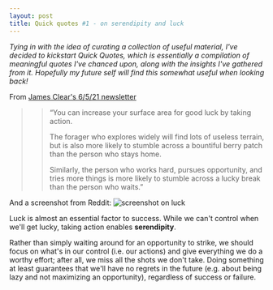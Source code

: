 ```yaml
---
layout: post
title: Quick quotes #1 - on serendipity and luck
---
```

_Tying in with the idea of curating a collection of useful material, I've decided to kickstart Quick Quotes, which is essentially a compilation of meaningful quotes I've chanced upon, along with the insights I've gathered from it. Hopefully my future self will find this somewhat useful when looking back!_


From [James Clear's 6/5/21 newsletter](https://jamesclear.com/3-2-1/may-6-2021)

>> “You can increase your surface area for good luck by taking action.
>> 
>> The forager who explores widely will find lots of useless terrain, but is also more likely to stumble across a bountiful berry patch than the person who stays home.
>> 
>> Similarly, the person who works hard, pursues opportunity, and tries more things is more likely to stumble across a lucky break than the person who waits.”


And a screenshot from Reddit:
![screenshot on luck](yunxinp.github.io/images/luck_screenshot.jpeg)


Luck is almost an essential factor to success. While we can't control when we'll get lucky, taking action enables **serendipity**. 

Rather than simply waiting around for an opportunity to strike, we should focus on what's in our control (i.e. our actions) and give everything we do a worthy effort; after all, we miss all the shots we don't take. Doing something at least guarantees that we'll have no regrets in the future (e.g. about being lazy and not maximizing an opportunity), regardless of success or failure.
